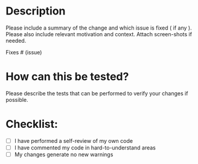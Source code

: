# Description

Please include a summary of the change and which issue is fixed ( if any ).
Please also include relevant motivation and context. Attach screen-shots if needed.

Fixes # (issue)

# How can this be tested?

Please describe the tests that can be performed to verify your changes if possible.

# Checklist:

- [ ] I have performed a self-review of my own code
- [ ] I have commented my code in hard-to-understand areas
- [ ] My changes generate no new warnings
